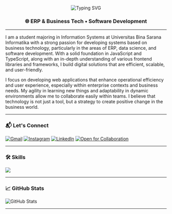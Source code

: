 <!-- Typing animation banner -->
<p align="center">
  <img src="https://readme-typing-svg.demolab.com?font=Fira+Code&weight=500&size=24&pause=1000&color=00F7FF&center=true&vCenter=true&width=800&height=60&lines=Hi%2C+I'm+ArifSupriyanto!;Frontend+Developer+%7C+Business+Tech+Enthusiast;Open+for+Collaboration+%F0%9F%9A%80" alt="Typing SVG" />
</p>

<h3 align="center">🌐 ERP & Business Tech • Software Development</h3>

---

I am a student majoring in Information Systems at Universitas Bina Sarana Informatika with a strong passion for developing systems based on business technology, particularly in the areas of ERP, data science, and software development. With a solid foundation in JavaScript and TypeScript, along with an in-depth understanding of various frontend libraries and frameworks, I build digital solutions that are efficient, scalable, and user-friendly.

I focus on developing web applications that enhance operational efficiency and user experience, especially within enterprise contexts and business needs. My agility in learning new things and adaptability in dynamic environments allow me to collaborate easily within teams. I believe that technology is not just a tool, but a strategy to create positive change in the business world.

---

### 📬 Let's Connect
[![Gmail](https://img.shields.io/badge/Gmail-d14836?style=for-the-badge&logo=gmail&logoColor=white)](mailto:arf.supriyanto22@gmail.com)
[![Instagram](https://img.shields.io/badge/Instagram-%23E4405F?style=for-the-badge&logo=instagram&logoColor=white)](https://www.instagram.com/arifsupriyanto_)
[![LinkedIn](https://img.shields.io/badge/LinkedIn-blue?style=for-the-badge&logo=linkedin&logoColor=white)](https://www.linkedin.com/in/arifsupriyanto22)
[![Open for Collaboration](https://img.shields.io/badge/Open%20for-Collaboration-32CD32?style=for-the-badge&logo=Handshake&logoColor=white)](mailto:arf.supriyanto22@gmail.com)

---

### 🛠️ Skills

<p>
  <img src="https://skillicons.dev/icons?i=html,css,bootstrap,js,php,figma,mysql,git,github,vscode,postman,flutter,python,rapidminer" />
</p>

---

### 📈 GitHub Stats
![GitHub Stats](https://github-readme-stats.vercel.app/api?username=arifsupriyanto22&show_icons=true&theme=tokyonight)

---

